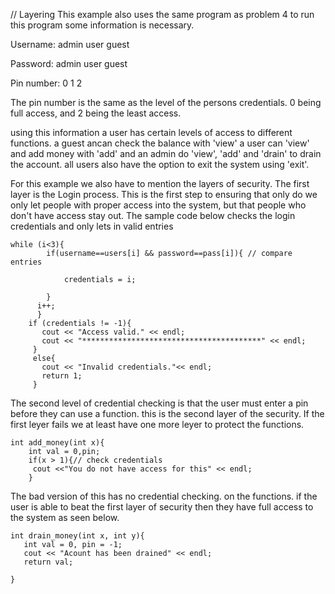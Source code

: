 // Layering
This example also uses the same program as problem 4
to run this program some information is necessary.

Username:     admin   user    guest

Password:     admin   user    guest

Pin number:   0       1       2

The pin number is the same as the level of the persons credentials. 0 being full access, and 2 being the least access.

using this information a user has certain levels of access to different functions.
a guest ancan check the balance with 'view'
a user can 'view' and add money with 'add'
and an admin do 'view', 'add' and 'drain' to drain the account.
all users also have the option to exit the system using 'exit'.

For this example we also have to mention the layers of security. The first layer is the Login process. This is the first step to ensuring that only do we only let people with proper access into the system, but that people who don't have access stay out. The sample code below checks the login credentials and only lets in valid entries
```
while (i<3){
        if(username==users[i] && password==pass[i]){ // compare entries
      
            credentials = i;     

        }
      i++;
      }     
    if (credentials != -1){
       cout << "Access valid." << endl; 
       cout << "****************************************" << endl;
     }                                                
     else{
       cout << "Invalid credentials."<< endl;
       return 1; 
     }
```
The second level of credential checking is that the user must enter a pin before they can use a function. this is the second layer of the security. If the first leyer fails we at least have one more leyer to protect the functions.

```
int add_money(int x){
    int val = 0,pin;
    if(x > 1){// check credentials
     cout <<"You do not have access for this" << endl;
    }
```


The bad version of this has no credential checking. on the functions. if the user is able to beat the first layer of security then they have full access to the system as seen below.
```
int drain_money(int x, int y){
   int val = 0, pin = -1;
   cout << "Acount has been drained" << endl;
   return val;

}
```

